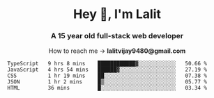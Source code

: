 <h1 align="center">Hey 👋, I'm Lalit</h1>
<h3 align="center">A 15 year old full-stack web developer</h3>

<p align="center">How to reach me → <strong>lalitvijay9480@gmail.com</strong></p>

<!--START_SECTION:waka-->
```text
TypeScript   9 hrs 8 mins    ████████████▓░░░░░░░░░░░░   50.66 % 
JavaScript   4 hrs 54 mins   ██████▓░░░░░░░░░░░░░░░░░░   27.19 % 
CSS          1 hr 19 mins    ██░░░░░░░░░░░░░░░░░░░░░░░   07.38 % 
JSON         1 hr 2 mins     █▒░░░░░░░░░░░░░░░░░░░░░░░   05.77 % 
HTML         36 mins         █░░░░░░░░░░░░░░░░░░░░░░░░   03.34 % 
```
<!--END_SECTION:waka-->
